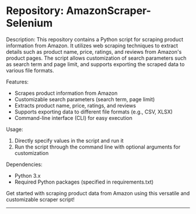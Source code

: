 # Repository: AmazonScraper-Selenium

Description:
This repository contains a Python script for scraping product information from Amazon. It utilizes web scraping techniques to extract details such as product name, price, ratings, and reviews from Amazon's product pages. The script allows customization of search parameters such as search term and page limit, and supports exporting the scraped data to various file formats.

Features:
- Scrapes product information from Amazon
- Customizable search parameters (search term, page limit)
- Extracts product name, price, ratings, and reviews
- Supports exporting data to different file formats (e.g., CSV, XLSX)
- Command-line interface (CLI) for easy execution

Usage:
1. Directly specify values in the script and run it
2. Run the script through the command line with optional arguments for customization

Dependencies:
- Python 3.x
- Required Python packages (specified in requirements.txt)

Get started with scraping product data from Amazon using this versatile and customizable scraper script!
****
